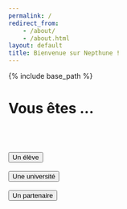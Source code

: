 ```yaml
---
permalink: /
redirect_from:
    - /about/
    - /about.html
layout: default
title: Bienvenue sur Nepthune !
---
```

{% include base_path %}

<head>
    <meta name="viewport" content="width=device-width, initial-scale=1.0">
    <meta charset="utf-8">
</head>
<body>
    <div class="container">
        <h1>Vous êtes ...</h1>
        <br><br><br>
        <div class="text-center">
            <button class="form__button" type="submit" onClick="location.href='{{ base_path }}/authentification-eleve.html';">Un élève</button>
            <br><br>
            <button class="form__button" type="submit" onclick="location.href='{{ base_path }}/authentification-universite.html';">Une université</button>
            <br><br>
            <button class="form__button" type="submit" onclick="location.href='{{ base_path }}/authentification-partenaire.html';">Un partenaire</button>
            <br>
        </div>
    </div>
</body>